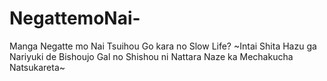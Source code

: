 # NegattemoNai-
Manga Negatte mo Nai Tsuihou Go kara no Slow Life? ~Intai Shita Hazu ga Nariyuki de Bishoujo Gal no Shishou ni Nattara Naze ka Mechakucha Natsukareta~
